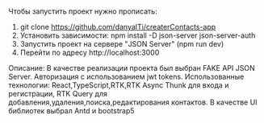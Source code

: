 #

Чтобы запустить проект нужно прописать: 
1. git clone https://github.com/danyaITi/createrContacts-app
2. Установить зависимости: npm install -D json-server json-server-auth
3. Запустить проект на сервере "JSON Server" (npm run dev)
4. Перейти по адресу http://localhost:3000

Описание:
В качестве реализации проекта был выбран FAKE API JSON Server. 
Авторизация с использованием jwt tokens.
Использованные технологии: React,TypeScript,RTK,RTK Async Thunk для входа и регистрации, RTK Query для добавления,удаления,поиска,редактирования контактов.
В качестве UI библиотек выбрал Antd и bootstrap5


